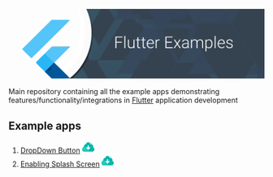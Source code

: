 ![Image](img/github_banner.png)

Main repository containing all the example apps demonstrating features/functionality/integrations in [Flutter](https://flutter.io/) application development

## Example apps

1.  [DropDown Button](/dropdown_button) [![download](img/ic_download.png)](https://kinolien.github.com/gitzip/?download=https://github.com/treasure-lau/flutter-examples/tree/master/dropdown_button)
1.  [Enabling Splash Screen](/enabling_splash_screen) [![download](img/ic_download.png)](https://kinolien.github.com/gitzip/?download=https://github.com/treasure-lau/flutter-examples/tree/master/enabling_splash_screen)
